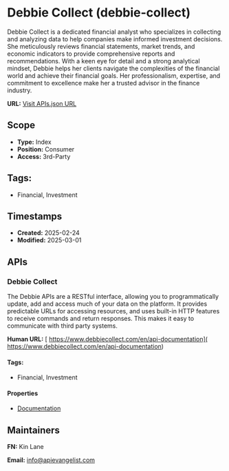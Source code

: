# Debbie Collect (debbie-collect)
Debbie Collect is a dedicated financial analyst who specializes in collecting and analyzing data to help companies make informed investment decisions. She meticulously reviews financial statements, market trends, and economic indicators to provide comprehensive reports and recommendations. With a keen eye for detail and a strong analytical mindset, Debbie helps her clients navigate the complexities of the financial world and achieve their financial goals. Her professionalism, expertise, and commitment to excellence make her a trusted advisor in the finance industry.

**URL:** [Visit APIs.json URL](https://raw.githubusercontent.com/api-evangelist/debbie-collect/refs/heads/main/apis.yml)

## Scope

- **Type:** Index 
- **Position:** Consumer 
- **Access:** 3rd-Party 

## Tags:

 - Financial, Investment

## Timestamps

- **Created:** 2025-02-24 
- **Modified:** 2025-03-01 

## APIs

### Debbie Collect
The Debbie APIs are a RESTful interface, allowing you to programmatically update, add and access much of your data on the platform. It provides predictable URLs for accessing resources, and uses built-in HTTP features to receive commands and return responses. This makes it easy to communicate with third party systems. 

**Human URL:** [ https://www.debbiecollect.com/en/api-documentation]( https://www.debbiecollect.com/en/api-documentation)


#### Tags:

 - Financial, Investment

#### Properties

- [Documentation]( https://www.debbiecollect.com/en/api-documentation)

## Maintainers

**FN:** Kin Lane

**Email:** info@apievangelist.com

